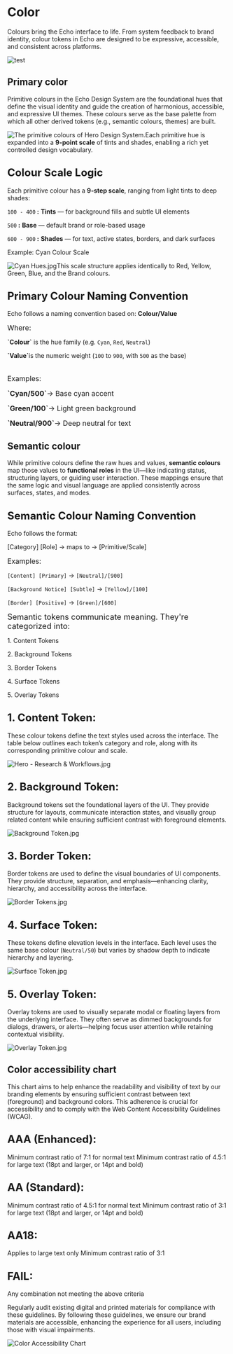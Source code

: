 <h1 style="text-align: left"><strong>Color</strong>
</h1>
<p style="text-align: left">Colours bring the Echo interface to life. From system feedback to brand identity, colour tokens in Echo are designed to be expressive, accessible, and consistent across platforms.
</p>
<p style="text-align: left">
<img src="https://bucket-production-5169.up.railway.app/uploads/uploads/1743580007629-15b99212-1743580004107-jij2vaood1f.gif" alt="test">
</p>
<p style="text-align: left">
</p>
<h2 style="text-align: left"><strong>Primary color</strong>
</h2>
<p style="text-align: left">Primitive colours in the Echo Design System are the foundational hues that define the visual identity and guide the creation of harmonious, accessible, and expressive UI themes. These colours serve as the base palette from which all other derived tokens (e.g., semantic colours, themes) are built.
</p>
<p style="text-align: left">
<img src="https://bucket-production-5169.up.railway.app/uploads/uploads/1748844832292-c2da81fd-1748844831494-750yfnrd0ae.jpg" alt="The primitive colours of Hero Design System.">Each primitive hue is expanded into a <strong>9-point scale</strong> of tints and shades, enabling a rich yet controlled design vocabulary.
</p>
<h2 style="text-align: left">
<span style="font-size: 24px"><strong>Colour Scale Logic</strong></span>
</h2>
<p style="text-align: left">Each primitive colour has a <strong>9-step scale</strong>, ranging from light tints to deep shades:
</p>
<p style="text-align: left">
<code>100 - 400</code><strong> :</strong> <strong>Tints</strong> — for background fills and subtle UI elements
</p>
<p style="text-align: left">
<code>500</code><strong> :</strong> <strong>Base</strong> — default brand or role-based usage
</p>
<p style="text-align: left">
<code>600 - 900</code><strong> :</strong> <strong>Shades</strong> — for text, active states, borders, and dark surfaces
</p>
<p style="text-align: left">Example: Cyan Colour Scale
</p>
<p style="text-align: left">
<img src="https://bucket-production-5169.up.railway.app/uploads/uploads/1750165145854-37dfa75b-1750165143918-u1e6sjcer5r.jpg" alt="Cyan Hues.jpg">This scale structure applies identically to Red, Yellow, Green, Blue, and the Brand colours.
</p>
<h2 style="text-align: left">
<span style="font-size: 24px"><strong>Primary Colour Naming Convention</strong></span>
</h2>
<p style="text-align: left">Echo follows a naming convention based on: <strong>Colour/Value</strong>
</p>
<p style="text-align: left">
<span style="font-size: 16px">Where:</span>
</p>
<p style="text-align: left"><strong>`Colour`</strong> is the hue family (e.g. <code>Cyan</code>, <code>Red</code>, <code>Neutral</code>)
</p>
<p style="text-align: left"><strong>`Value`</strong>is the numeric weight (<code>100</code> to <code>900</code>, with <code>500</code> as the base)
</p>
<p style="text-align: left">
<span style="font-size: 16px">
<br>Examples:</span>
</p>
<p style="text-align: left">
<span style="font-size: 16px"><strong>`Cyan/500`</strong>→ Base cyan accent</span>
</p>
<p style="text-align: left">
<span style="font-size: 16px"><strong>`Green/100`</strong>→ Light green background</span>
</p>
<p style="text-align: left">
<span style="font-size: 16px"><strong>`Neutral/900`</strong>→ Deep neutral for text</span>
</p>
<p style="text-align: left">
</p>
<h2 style="text-align: left"><strong>Semantic colour</strong>
</h2>
<p style="text-align: left">While primitive colours define the raw hues and values, <strong>semantic colours</strong> map those values to <strong>functional roles</strong> in the UI—like indicating status, structuring layers, or guiding user interaction. These mappings ensure that the same logic and visual language are applied consistently across surfaces, states, and modes.
</p>
<h2 style="text-align: left">
<span style="font-size: 24px"><strong>Semantic Colour Naming Convention</strong></span>
</h2>
<p style="text-align: left">Echo follows the format:
</p>
<p style="text-align: left">[Category] [Role] → maps to → [Primitive/Scale]<br>
</p>
<p style="text-align: left">
<span style="font-size: 16px">Examples:</span>
</p>
<p style="text-align: left">
<code>[Content] [Primary]</code> → <code>[Neutral]/[900]</code>
</p>
<p style="text-align: left">
<code>[Background Notice] [Subtle]</code> → <code>[Yellow]/[100]</code>
</p>
<p style="text-align: left">
<code>[Border] [Positive]</code> → <code>[Green]/[600]</code>
</p>
<p style="text-align: left">
</p>
<p style="text-align: left">
<span style="font-size: 18px">Semantic tokens communicate meaning. They're categorized into:</span>
</p>
<p style="text-align: left">1. Content Tokens
</p>
<p style="text-align: left">2. Background Tokens
</p>
<p style="text-align: left">3. Border Tokens
</p>
<p style="text-align: left">4. Surface Tokens
</p>
<p style="text-align: left">5. Overlay Tokens
</p>
<h2 style="text-align: left">
<span style="font-size: 24px">1. Content Token:</span>
</h2>
<p style="text-align: left">These colour tokens define the text styles used across the interface. The table below outlines each token’s category and role, along with its corresponding primitive colour and scale.
</p>
<p style="text-align: left">
<img src="https://bucket-production-5169.up.railway.app/uploads/uploads/1750161388382-9adb1ff6-1750161386681-0fwv2hg3zdtr.jpg" alt="Hero - Research &amp; Workflows.jpg">
</p>
<h2 style="text-align: left">
<span style="font-size: 24px">2. Background Token:</span>
</h2>
<p style="text-align: left">Background tokens set the foundational layers of the UI. They provide structure for layouts, communicate interaction states, and visually group related content while ensuring sufficient contrast with foreground elements.
</p>
<p style="text-align: left">
<img src="https://bucket-production-5169.up.railway.app/uploads/uploads/1750164867145-8b5e7f8a-1750164865238-fqumsfwsyv8.jpg" alt="Background Token.jpg">
</p>
<h2 style="text-align: left">
<span style="font-size: 24px">3. Border Token:</span>
</h2>
<p style="text-align: left">Border tokens are used to define the visual boundaries of UI components. They provide structure, separation, and emphasis—enhancing clarity, hierarchy, and accessibility across the interface.
</p>
<p style="text-align: left">
<img src="https://bucket-production-5169.up.railway.app/uploads/uploads/1750164788171-a2cd8b25-1750164786605-shaslyaqlwi.jpg" alt="Border Tokens.jpg">
</p>
<h2 style="text-align: left">
<span style="font-size: 24px">4. Surface Token:</span>
</h2>
<p style="text-align: left">These tokens define elevation levels in the interface. Each level uses the same base colour (<code>Neutral/50</code>) but varies by shadow depth to indicate hierarchy and layering.
</p>
<p style="text-align: left">
<img src="https://bucket-production-5169.up.railway.app/uploads/uploads/1750164693063-c67c8717-1750164691322-onfc49eak8i.jpg" alt="Surface Token.jpg">
</p>
<h2 style="text-align: left">
<span style="font-size: 24px">5. Overlay Token:</span>
</h2>
<p style="text-align: left">Overlay tokens are used to visually separate modal or floating layers from the underlying interface. They often serve as dimmed backgrounds for dialogs, drawers, or alerts—helping focus user attention while retaining contextual visibility.
</p>
<p style="text-align: left">
<img src="https://bucket-production-5169.up.railway.app/uploads/uploads/1750164628823-d4e5af15-1750164627856-3o3jo795jcg.jpg" alt="Overlay Token.jpg">
</p>
<p style="text-align: left">
</p>
<h2 style="text-align: left"><strong>Color accessibility chart</strong>
</h2>
<p style="text-align: left">This chart aims to help enhance the readability and visibility of text by our branding elements by ensuring sufficient contrast between text (foreground) and background colors. This adherence is crucial for accessibility and to comply with the Web Content Accessibility Guidelines (WCAG).
</p>
<h2 style="text-align: left">
<span style="font-size: 24px">AAA (Enhanced):</span>
</h2>
<p style="text-align: left">Minimum contrast ratio of 7:1 for normal text Minimum contrast ratio of 4.5:1 for large text (18pt and larger, or 14pt and bold)
</p>
<h2 style="text-align: left">
<span style="font-size: 24px">AA (Standard):</span>
</h2>
<p style="text-align: left">Minimum contrast ratio of 4.5:1 for normal text Minimum contrast ratio of 3:1 for large text (18pt and larger, or 14pt and bold)
</p>
<h2 style="text-align: left">
<span style="font-size: 24px">AA18:</span>
</h2>
<p style="text-align: left">Applies to large text only Minimum contrast ratio of 3:1
</p>
<h2 style="text-align: left">
<span style="font-size: 24px">FAIL:</span>
</h2>
<p style="text-align: left">Any combination not meeting the above criteria
</p>
<p style="text-align: left">Regularly audit existing digital and printed materials for compliance with these guidelines. By following these guidelines, we ensure our brand materials are accessible, enhancing the experience for all users, including those with visual impairments.
</p>
<p style="text-align: left">
<img src="/images/color-accessibility-chart.png" alt="Color Accessibility Chart">
</p>